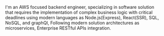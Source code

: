 I'm an AWS focused backend engineer, specializing in software solution that requires
the implementation of complex business logic with critical deadlines using modern languages as Node.js(Express), React(SSR), SQL,
NoSQL, and graphQl, Following modern solution architectures as microservices, Enterprise RESTful APIs integration.

